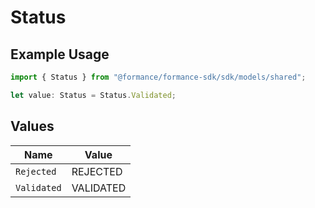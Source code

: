 # Status

## Example Usage

```typescript
import { Status } from "@formance/formance-sdk/sdk/models/shared";

let value: Status = Status.Validated;
```

## Values

| Name        | Value       |
| ----------- | ----------- |
| `Rejected`  | REJECTED    |
| `Validated` | VALIDATED   |